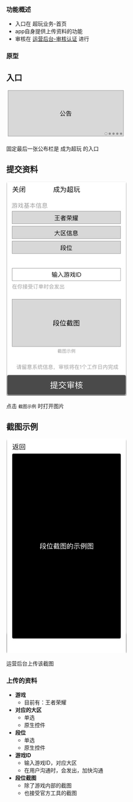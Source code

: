 ### 功能概述
* 入口在 超玩业务-首页
* app自身提供上传资料的功能
* 审核在 [运营后台-审核认证](verify.md) 进行

### 原型

入口
---
![](img/模块-公布栏-公告.jpg)

固定最后一张公布栏是 成为超玩 的入口

提交资料
---
![](img/成为超玩.jpg)

点击 `截图示例` 时打开图片

截图示例
---
![](img/成为超玩-截图示例.jpg)

运营后台上传该截图

### 上传的资料
* **游戏**
	* 目前有：王者荣耀
* **对应的大区**
	* 单选
	* 原生控件
* **段位**
	* 单选
	* 原生控件
* **游戏ID**
	* 输入游戏ID，对应大区
	* 在用户沟通时，会发出，加快沟通
* **段位截图**
	* 除了游戏内部的截图
	* 也接受官方工具的截图